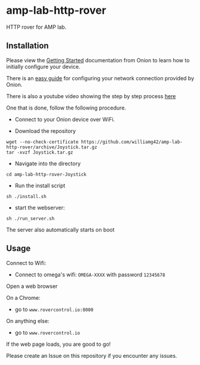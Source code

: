 # amp-lab-http-rover
HTTP rover for AMP lab.

## Installation

Please view the [Getting Started](https://docs.onion.io/omega2-docs/first-time-setup.html) documentation from Onion to learn how to initially configure your device.

There is an [easy guide](https://docs.onion.io/omega2-docs/connecting-to-wifi-networks-command-line.html) for configuring your network connection provided by Onion.

There is also a youtube video showing the step by step process [here](https://tinyurl.com/amplab-rover-video)

One that is done, follow the following procedure.

- Connect to your Onion device over WiFi.


- Download the repository
```
wget --no-check-certificate https://github.com/williamg42/amp-lab-http-rover/archive/Joystick.tar.gz
tar -xvzf Joystick.tar.gz
```

- Navigate into the directory
 ```
cd amp-lab-http-rover-Joystick
```

- Run the install script
```
sh ./install.sh
```

- start the webserver:
```
sh ./run_server.sh
```
The server also automatically starts on boot

## Usage

Connect to Wifi:
- Connect to omega's wifi: `OMEGA-XXXX` with password `12345678`

Open a web browser

On a Chrome:

- go to `www.rovercontrol.io:8000`


On anything else:

- go to `www.rovercontrol.io`

If the web page loads, you are good to go!

Please create an Issue on this repository if you encounter any issues.

